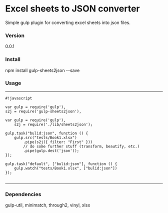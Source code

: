 # Excel sheets to JSON converter #

Simple gulp plugin for converting excel sheets into json files.

### Version ###

0.0.1

### Install ###

npm install gulp-sheets2json --save

### Usage ###

* * *

```
#!javascript

var gulp = require('gulp'),
s2j = require('gulp-sheets2json'),

var gulp = require('gulp'),
    s2j = require('./lib/sheets2json');
    
gulp.task("bulid:json", function () {
    gulp.src("tests/Book1.xlsx")
        .pipe(s2j({ filter: "First" }))
        // do some further stuff (transform, beautify, etc.)
        .pipe(gulp.dest('json'));
});

gulp.task("default", ["bulid:json"], function () {
    gulp.watch("tests/Book1.xlsx", ["bulid:json"])
});


```
* * *

### Dependencies ###
gulp-util, minimatch, through2, vinyl, xlsx